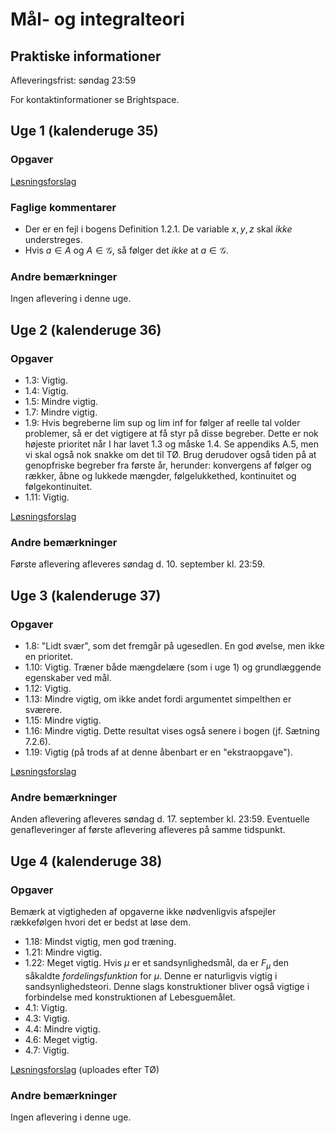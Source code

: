 # Mål- og integralteori

## Praktiske informationer

Afleveringsfrist: søndag 23:59

For kontaktinformationer se Brightspace.


## Uge 1 (kalenderuge 35)

### Opgaver

[Løsningsforslag](uge01.pdf)

### Faglige kommentarer

- Der er en fejl i bogens Definition 1.2.1. De variable $x,y,z$ skal *ikke* understreges.
- Hvis $a \in A$ og $A \in \mathcal{G}$, så følger det *ikke* at $a \in \mathcal{G}$.

### Andre bemærkninger

Ingen aflevering i denne uge.


## Uge 2 (kalenderuge 36)

### Opgaver

- 1.3: Vigtig.
- 1.4: Vigtig.
- 1.5: Mindre vigtig.
- 1.7: Mindre vigtig.
- 1.9: Hvis begreberne lim sup og lim inf for følger af reelle tal volder problemer, så er det vigtigere at få styr på disse begreber. Dette er nok højeste prioritet når I har lavet 1.3 og måske 1.4. Se appendiks A.5, men vi skal også nok snakke om det til TØ. Brug derudover også tiden på at genopfriske begreber fra første år, herunder: konvergens af følger og rækker, åbne og lukkede mængder, følgelukkethed, kontinuitet og følgekontinuitet.
- 1.11: Vigtig.

[Løsningsforslag](uge02.pdf)


### Andre bemærkninger

Første aflevering afleveres søndag d. 10. september kl. 23:59.


## Uge 3 (kalenderuge 37)

### Opgaver

- 1.8: "Lidt svær", som det fremgår på ugesedlen. En god øvelse, men ikke en prioritet.
- 1.10: Vigtig. Træner både mængdelære (som i uge 1) og grundlæggende egenskaber ved mål.
- 1.12: Vigtig.
- 1.13: Mindre vigtig, om ikke andet fordi argumentet simpelthen er sværere.
- 1.15: Mindre vigtig.
- 1.16: Mindre vigtig. Dette resultat vises også senere i bogen (jf. Sætning 7.2.6).
- 1.19: Vigtig (på trods af at denne åbenbart er en "ekstraopgave").

[Løsningsforslag](uge03.pdf)


### Andre bemærkninger

Anden aflevering afleveres søndag d. 17. september kl. 23:59. Eventuelle genafleveringer af første aflevering afleveres på samme tidspunkt.


## Uge 4 (kalenderuge 38)

### Opgaver

Bemærk at vigtigheden af opgaverne ikke nødvenligvis afspejler rækkefølgen hvori det er bedst at løse dem.

- 1.18: Mindst vigtig, men god træning.
- 1.21: Mindre vigtig.
- 1.22: Meget vigtig. Hvis $\mu$ er et sandsynlighedsmål, da er $F_\mu$ den såkaldte *fordelingsfunktion* for $\mu$. Denne er naturligvis vigtig i sandsynlighedsteori. Denne slags konstruktioner bliver også vigtige i forbindelse med konstruktionen af Lebesguemålet.
- 4.1: Vigtig.
- 4.3: Vigtig.
- 4.4: Mindre vigtig.
- 4.6: Meget vigtig.
- 4.7: Vigtig.

[Løsningsforslag](uge04.pdf) (uploades efter TØ)


### Andre bemærkninger

Ingen aflevering i denne uge.
